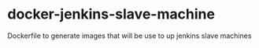 # docker-jenkins-slave-machine
Dockerfile to generate images that will be use to up jenkins slave machines
